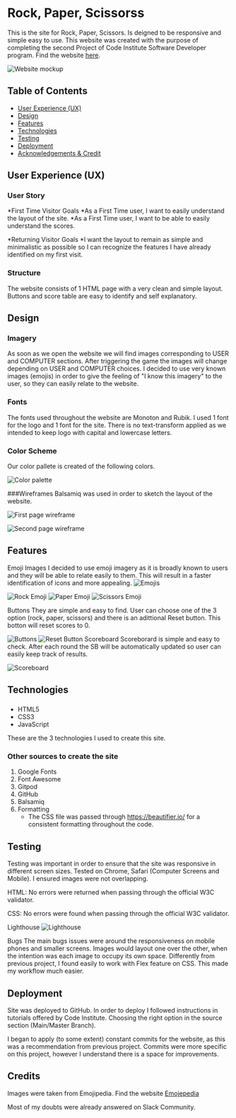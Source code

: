 # Rock, Paper, Scissorss

This is the site for Rock, Paper, Scissors. Is deigned to be responsive and simple easy to use. This website was created with the purpose of completing the second Project of Code Institute Software Developer program.
Find the  website [here](https://moscarellar.github.io/rock-paper-scissors).

![Website mockup](README/mockup.png)

## Table of Contents

* [User Experience (UX)](#User-Experience-(UX))
* [Design](#Design)
* [Features](#Features)
* [Technologies](#technologies)
* [Testing](#Testing)
* [Deployment](#Deployment)
* [Acknowledgements & Credit](#Credits)

## User Experience (UX)

### User Story
*First Time Visitor Goals 
*As a First Time user, I want to easily understand the layout of the site. 
*As a First Time user, I want to be able to easily understand the scores.


*Returning Visitor Goals 
*I want the layout to remain as simple and minimalistic as possible so I can recognize the features I have already identified on my first visit.

### Structure

The website consists of 1 HTML page with a very clean and simple layout. Buttons and score table are easy to identify and self explanatory. 

## Design

### Imagery
As soon as we open the website we will find images corresponding to USER and COMPUTER sections. After triggering the game the images will change depending on USER and COMPUTER choices.
I decided to use very known images (emojis) in order to give the feeling of "I know this imagery" to the user, so they can easily relate to the website.
### Fonts
The fonts used throughout the website are Monoton and Rubik. 
I used 1 font for the logo and 1 font for the site. There is no text-transform applied as we intended to keep logo with capital and lowercase letters.

### Color Scheme
Our color pallete is created of the following colors. 

![Color palette](README/colors.png)


###Wireframes
Balsamiq was used in order to sketch the layout of the website.

![First page wireframe](README/wireframe1.png)

![Second page wireframe](README/wireframe2.png)

## Features

Emoji Images
I decided to use emoji imagery as it is broadly known to users and they will be able to relate easily to them. This will result in a faster identification of icons and more appealing.
![Emojis](README/emoji.png)

![Rock Emoji](README/rock.png)
![Paper Emoji](README/paper.png)
![Scissors Emoji](README/scissors.png)

Buttons
They are simple and easy to find. User can choose one of the 3 option (rock, paper, scissors) and there is an adittional Reset button. This botton will reset scores to 0.

![Buttons](README/buttons.png)
![Reset Button](README/resetbutton.png)
Scoreboard
Scoreborard is simple and easy to check. After each round the SB will be automatically updated so user can easily keep track of results.  


![Scoreboard](README/scoreboard.png)
 

## Technologies

### 
* HTML5
* CSS3
* JavaScript

These are the 3 technologies I used to create this site.

### Other sources to create the site

1. Google Fonts
2. Font Awesome
3. Gitpod
4. GitHub
5. Balsamiq
7. Formatting
    * The CSS file was passed through https://beautifier.io/ for a consistent formatting throughout the code. 

## Testing
Testing was important in order to ensure that the site was responsive in different screen sizes. Tested on Chrome, Safari (Computer Screens and Mobile). 
I ensured images were not overlapping.

HTML: No errors were returned when passing through the official W3C validator.

CSS: No errors were found when passing through the official W3C validator.

Lighthouse
![Lighthouse](README/lighthouse.png)

Bugs
The main bugs issues were around the responsiveness on mobile phones and smaller screens. Images would layout one over the other, when the intention was each image to occupy its own space. Differently from previous project, I found easily to work with Flex feature on CSS. This made my workflow much easier.

## Deployment
Site was deployed to GitHub.
In order to deploy I followed instructions in tutorials offered by Code Institute. Choosing the right option in the source section (Main/Master Branch).

I began to apply (to some extent) constant commits for the website, as this was a recommendation from previous project. Commits were more specific on this project, however I understand there is a space for improvements.

## Credits

Images were taken from Emojipedia. Find the  website [Emojepedia](https://emojipedia.org)

Most of my doubts were already answered on Slack Community.